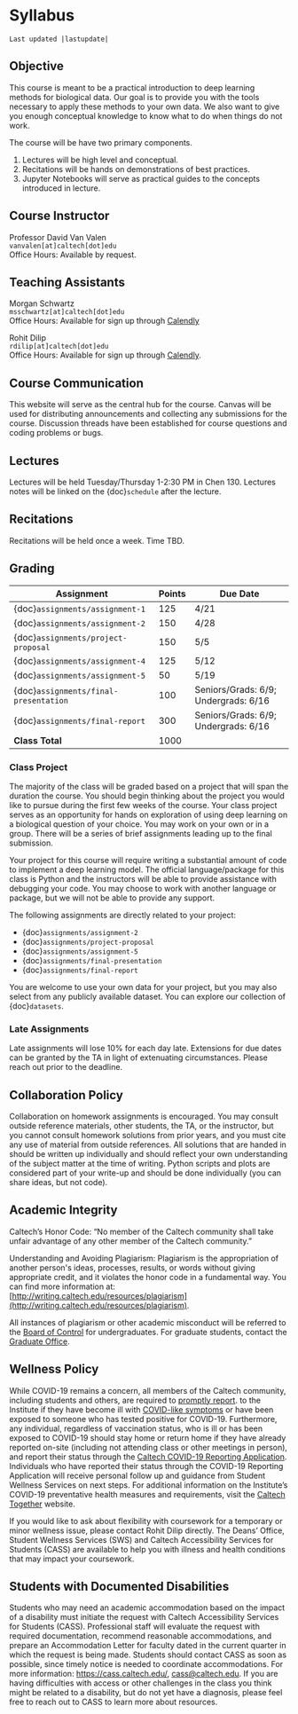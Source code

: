 # Syllabus

```{eval-rst}
Last updated |lastupdate|
```

## Objective

This course is meant to be a practical introduction to deep learning methods for biological data. Our goal is to provide you with the tools necessary to apply these methods to your own data. We also want to give you enough conceptual knowledge to know what to do when things do not work.

The course will be have two primary components.

1. Lectures will be high level and conceptual.
1. Recitations will be hands on demonstrations of best practices.
1. Jupyter Notebooks will serve as practical guides to the concepts introduced in lecture.

## Course Instructor

Professor David Van Valen<br/>
`vanvalen[at]caltech[dot]edu`<br/>
Office Hours: Available by request.

## Teaching Assistants

Morgan Schwartz<br/>
`msschwartz[at]caltech[dot]edu`<br/>
Office Hours: Available for sign up through [Calendly](https://calendly.com/bebi205-office-hours)

Rohit Dilip<br/>
`rdilip[at]caltech[dot]edu`<br/>
Office Hours: Available for sign up through [Calendly](calendly.com/rdilip/30min).

## Course Communication

This website will serve as the central hub for the course. Canvas will be used for distributing announcements and collecting any submissions for the course. Discussion threads have been established for course questions and coding problems or bugs.

## Lectures

Lectures will be held Tuesday/Thursday 1-2:30 PM in Chen 130. Lectures notes will be linked on the {doc}`schedule` after the lecture.

## Recitations

Recitations will be held once a week. Time TBD.

## Grading

| Assignment                            | Points | Due Date                             |
| ------------------------------------- | ------ | ------------------------------------ |
| {doc}`assignments/assignment-1`       | 125    | 4/21                                 |
| {doc}`assignments/assignment-2`       | 150    | 4/28                                 |
| {doc}`assignments/project-proposal`   | 150    | 5/5                                  |
| {doc}`assignments/assignment-4`       | 125    | 5/12                                 |
| {doc}`assignments/assignment-5`       | 50     | 5/19                                 |
| {doc}`assignments/final-presentation` | 100    | Seniors/Grads: 6/9; Undergrads: 6/16 |
| {doc}`assignments/final-report`       | 300    | Seniors/Grads: 6/9; Undergrads: 6/16 |
| **Class Total**                       | 1000   |                                      |

### Class Project

The majority of the class will be graded based on a project that will span the duration the course. You should begin thinking about the project you would like to pursue during the first few weeks of the course. Your class project serves as an opportunity for hands on exploration of using deep learning on a biological question of your choice. You may work on your own or in a group. There will be a series of brief assignments leading up to the final submission.

Your project for this course will require writing a substantial amount of code to implement a deep learning model. The official language/package for this class is Python and the instructors will be able to provide assistance with debugging your code. You may choose to work with another language or package, but we will not be able to provide any support.

The following assignments are directly related to your project:

- {doc}`assignments/assignment-2`
- {doc}`assignments/project-proposal`
- {doc}`assignments/assignment-5`
- {doc}`assignments/final-presentation`
- {doc}`assignments/final-report`

You are welcome to use your own data for your project, but you may also select from any publicly available dataset. You can explore our collection of {doc}`datasets`.

### Late Assignments

Late assignments will lose 10% for each day late. Extensions for due dates can be granted by the TA in light of extenuating circumstances. Please reach out prior to the deadline.

## Collaboration Policy

Collaboration on homework assignments is encouraged. You may consult outside reference materials, other students, the TA, or the instructor, but you cannot consult homework solutions from prior years, and you must cite any use of material from outside references. All solutions that are handed in should be written up individually and should reflect your own understanding of the subject matter at the time of writing. Python scripts and plots are considered part of your write-up and should be done individually (you can share ideas, but not code).

## Academic Integrity

Caltech’s Honor Code: “No member of the Caltech community shall take unfair advantage of any other member of the Caltech community.”

Understanding and Avoiding Plagiarism: Plagiarism is the appropriation of another person's ideas, processes, results, or words without giving appropriate credit, and it violates the honor code in a fundamental way. You can find more information at: [http://writing.caltech.edu/resources/plagiarism](http://writing.caltech.edu/resources/plagiarism).

All instances of plagiarism or other academic misconduct will be referred to the [Board of Control](https://deans.caltech.edu/HonorCode) for undergraduates. For graduate students, contact the [Graduate Office](https://www.gradoffice.caltech.edu/current/community-standards).

## Wellness Policy

While COVID-19 remains a concern, all members of the Caltech community, including students and others, are required to [promptly report](https://access.caltech.edu/auth/login?service=https://access.caltech.edu/covid19_reporting/). to the Institute if they have become ill with [COVID-like symptoms](https://www.cdc.gov/coronavirus/2019-ncov/symptoms-testing/symptoms.html) or have been exposed to someone who has tested positive for COVID-19. Furthermore, any individual, regardless of vaccination status, who is ill or has been exposed to COVID-19 should stay home or return home if they have already reported on-site (including not attending class or other meetings in person), and report their status through the [Caltech COVID-19 Reporting Application](https://access.caltech.edu/auth/login?service=https://access.caltech.edu/covid19_reporting/). Individuals who have reported their status through the COVID-19 Reporting Application will receive personal follow up and guidance from Student Wellness Services on next steps. For additional information on the Institute’s COVID-19 preventative health measures and requirements, visit the [Caltech Together](http://together.caltech.edu/) website.

If you would like to ask about flexibility with coursework for a temporary or minor wellness issue, please contact Rohit Dilip directly. The Deans’ Office, Student Wellness Services (SWS) and Caltech Accessibility Services for Students (CASS) are available to help you with illness and health conditions that may impact your coursework.

## Students with Documented Disabilities

Students who may need an academic accommodation based on the impact of a disability must initiate the request with Caltech Accessibility Services for Students (CASS).  Professional staff will evaluate the request with required documentation, recommend reasonable accommodations, and prepare an Accommodation Letter for faculty dated in the current quarter in which the request is being made. Students should contact CASS as soon as possible, since timely notice is needed to coordinate accommodations. For more information: https://cass.caltech.edu/, cass@caltech.edu. If you are having difficulties with access or other challenges in the class you think might be related to a disability, but do not yet have a diagnosis, please feel free to reach out to CASS to learn more about resources.
